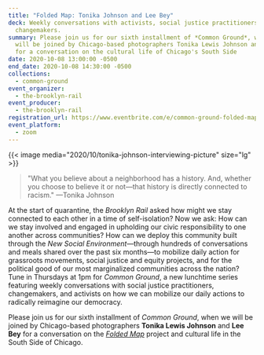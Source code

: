 ```yaml
---
title: "Folded Map: Tonika Johnson and Lee Bey"
deck: Weekly conversations with activists, social justice practitioners, and
  changemakers.
summary: Please join us for our sixth installment of *Common Ground*, when we
  will be joined by Chicago-based photographers Tonika Lewis Johnson and Lee Bey
  for a conversation on the cultural life of Chicago's South Side
date: 2020-10-08 13:00:00 -0500
end_date: 2020-10-08 14:30:00 -0500
collections:
  - common-ground
event_organizer:
  - the-brooklyn-rail
event_producer:
  - the-brooklyn-rail
registration_url: https://www.eventbrite.com/e/common-ground-folded-maps-tickets-123762419729
event_platform:
  - zoom
---
```

{{< image media="2020/10/tonika-johnson-interviewing-picture" size="lg" >}}

> "What you believe about a neighborhood has a history. And, whether you choose to believe it or not—that history is directly connected to racism." —Tonika Johnson

At the start of quarantine, the *Brooklyn Rail* asked how might we stay connected to each other in a time of self-isolation? Now we ask: How can we stay involved and engaged in upholding our civic responsibility to one another across communities? How can we deploy this community built through the *New Social Environment*—through hundreds of conversations and meals shared over the past six months—to mobilize daily action for grassroots movements, social justice and equity projects, and for the political good of our most marginalized communities across the nation? Tune in Thursdays at 1pm for *Common Ground*, a new lunchtime series featuring weekly conversations with social justice practitioners, changemakers, and activists on how we can mobilize our daily actions to radically reimagine our democracy.

Please join us for our sixth installment of *Common Ground*, when we will be joined by Chicago-based photographers **Tonika Lewis Johnson** and **Lee Bey** for a conversation on the *[Folded Map](https://www.foldedmapproject.com/)* project and cultural life in the South Side of Chicago.